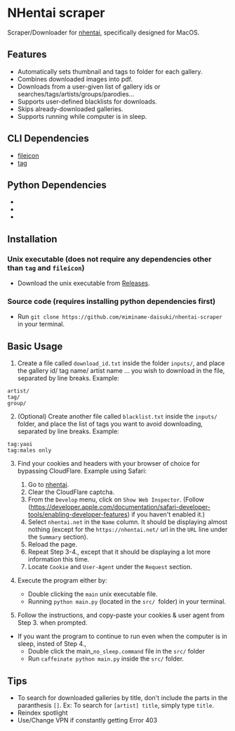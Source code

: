 # NHentai scraper
Scraper/Downloader for [nhentai](https://nhentai.net), specifically designed for MacOS.

## Features
- Automatically sets thumbnail and tags to folder for each gallery.
- Combines downloaded images into pdf.
- Downloads from a user-given list of gallery ids or searches/tags/artists/groups/parodies...
- Supports user-defined blacklists for downloads.
- Skips already-downloaded galleries.
- Supports running while computer is in sleep.

## CLI Dependencies
- [fileicon](https://github.com/mklement0/fileicon)
- [tag](https://github.com/jdberry/tag)

## Python Dependencies
-
-
-

## Installation
### Unix executable (does not require any dependencies other than `tag` and `fileicon`)
- Download the unix executable from [Releases](https://github.com/miminame-daisuki/nhentai-scraper/releases).
### Source code (requires installing python dependencies first)
- Run `git clone https://github.com/miminame-daisuki/nhentai-scraper` in your terminal.

## Basic Usage
1. Create a file called `download_id.txt` inside the folder `inputs/`, and place the gallery id/ tag name/ artist name ... you wish to download in the file, separated by line breaks.
Example:
```
artist/
tag/
group/
```

2. (Optional) Create another file called `blacklist.txt` inside the `inputs/` folder, and place the list of tags you want to avoid downloading, separated by line breaks.
Example:
```
tag:yaoi
tag:males only
```

3. Find your cookies and headers with your browser of choice for bypassing CloudFlare.
Example using Safari:
    1. Go to [nhentai](https://nhentai.net).
    2. Clear the CloudFlare captcha.
    3. From the `Develop` menu, click on `Show Web Inspector`. (Follow (https://developer.apple.com/documentation/safari-developer-tools/enabling-developer-features) if you haven't enabled it.)
    4. Select `nhentai.net` in the `Name` column. It should be displaying almost nothing (except for the `https://nhentai.net/` url in the `URL` line under the `Summary` section).
    5. Reload the page.
    6. Repeat Step 3-4., except that it should be displaying a lot more information this time.
    7. Locate `Cookie` and `User-Agent` under the `Request` section.

4. Execute the program either by:
    - Double clicking the `main` unix executable file.
    - Running `python main.py` (located in the `src/ `folder) in your terminal.

5. Follow the instructions, and copy-paste your cookies & user agent from Step 3. when prompted.

* If you want the program to continue to run even when the computer is in sleep, insted of Step 4., 
    - Double click the main_`no_sleep.command` file in the `src/` folder
    - Run `caffeinate python main.py` inside the `src/` folder.

## Tips
- To search for downloaded galleries by title, don't include the parts in the paranthesis `[]`. Ex: To search for `[artist] title`, simply type `title`.
- Reindex spotlight
- Use/Change VPN if constantly getting Error 403
